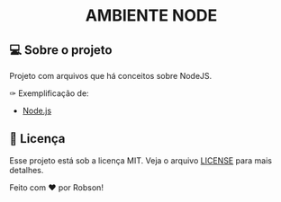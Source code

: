 <h1 align="center">AMBIENTE NODE</h1>

## 💻 Sobre o projeto

Projeto com arquivos que há conceitos sobre NodeJS.

✑ Exemplificação de:



- [Node.js](https://nodejs.org/en/)


## :memo: Licença

Esse projeto está sob a licença MIT. Veja o arquivo [LICENSE](LICENSE.md) para mais detalhes.


Feito com ♥ por Robson!
